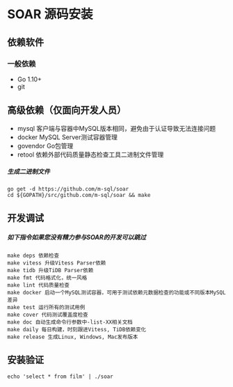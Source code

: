 # SOAR 源码安装
## 依赖软件
### 一般依赖
* Go 1.10+
* git
## 高级依赖（仅面向开发人员）
* mysql 客户端与容器中MySQL版本相同，避免由于认证导致无法连接问题
* docker MySQL Server测试容器管理
* govendor Go包管理
* retool 依赖外部代码质量静态检查工具二进制文件管理
##### 生成二进制文件
```
go get -d https://github.com/m-sql/soar
cd ${GOPATH}/src/github.com/m-sql/soar && make
```

## 开发调试
##### 如下指令如果您没有精力参与SOAR的开发可以跳过
```
make deps 依赖检查
make vitess 升级Vitess Parser依赖
make tidb 升级TiDB Parser依赖
make fmt 代码格式化，统一风格
make lint 代码质量检查
make docker 启动一个MySQL测试容器，可用于测试依赖元数据检查的功能或不同版本MySQL差异
make test 运行所有的测试用例
make cover 代码测试覆盖度检查
make doc 自动生成命令行参数中-list-XX相关文档
make daily 每日构建，时刻跟进Vitess, TiDB依赖变化
make release 生成Linux, Windows, Mac发布版本
```
## 安装验证
```
echo 'select * from film' | ./soar
```
